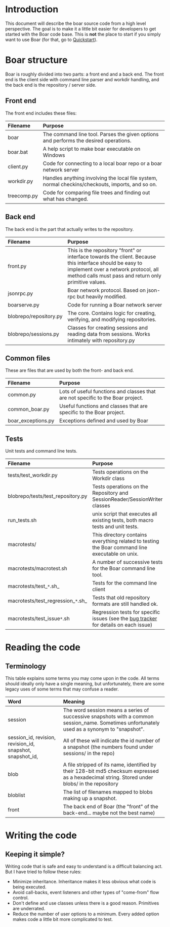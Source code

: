 

# Introduction #

This document will describe the boar source code from a high level perspective. The goal is to make it a little bit easier for developers to get started with the Boar code base. This is **not** the place to start if you simply want to use Boar (for that, go to [Quickstart](Quickstart.md)).

# Boar structure #

Boar is roughly divided into two parts: a front end and a back end. The front end is the client side with command line parser and workdir handling, and the back end is the repository / server side.

## Front end ##
The front end includes these files:

| **Filename** | **Purpose**|
|:-------------|:-----------|
|boar          |The command line tool. Parses the given options and performs the desired operations.|
|boar.bat      |A help script to make boar executable on Windows|
|client.py     | Code for connecting to a local boar repo or a boar network server|
|workdir.py    |Handles anything involving the local file system, normal checkins/checkouts, imports, and so on.|
|treecomp.py   |Code for comparing file trees and finding out what has changed.|

## Back end ##

The back end is the part that actually writes to the repository.

| **Filename** | **Purpose**|
|:-------------|:-----------|
|front.py      |This is the repository "front" or interface towards the client. Because this interface should be easy to implement over a network protocol, all method calls must pass and return only primitive values.|
|jsonrpc.py    | Boar network protocol. Based on json-rpc but heavily modified. |
|boarserve.py  | Code for running a Boar network server|
|blobrepo/repository.py|The core. Contains logic for creating, verifying, and modifying repositories.|
|blobrepo/sessions.py|Classes for creating sessions and reading data from sessions. Works intimately with repository.py |

## Common files ##

These are files that are used by both the front- and back end.

| **Filename** | **Purpose**|
|:-------------|:-----------|
|common.py     |Lots of useful functions and classes that are not specific to the Boar project.|
|common\_boar.py|Useful functions and classes that are specific to the Boar project.|
|boar\_exceptions.py|Exceptions defined and used by Boar|


## Tests ##

Unit tests and command line tests.

| **Filename** | **Purpose**|
|:-------------|:-----------|
| tests/test\_workdir.py | Tests operations on the Workdir class |
| blobrepo/tests/test\_repository.py | Tests operations on the Repository and SessionReader/SessionWriter classes |
|run\_tests.sh | unix script that executes all existing tests, both macro tests and unit tests.|
|macrotests/   | This directory contains everything related to testing the Boar command line executable on unix.|
|macrotests/macrotest.sh| A number of successive tests for the Boar command line tool. |
|macrotests/test_`*`.sh_| Tests for the command line client |
|macrotests/test\_regression_`*`.sh_| Tests that old repository formats are still handled ok. |
|macrotests/test\_issue`*`.sh| Regression tests for specific issues (see the [bug tracker](https://code.google.com/p/boar/issues/list) for details on each issue) |

# Reading the code #

## Terminology ##

This table explains some terms you may come upon in the code. All terms should ideally only have a single meaning, but unfortunately, there are some legacy uses of some terms that may confuse a reader.

| **Word** | **Meaning** |
|:---------|:------------|
| session  | The word session means a series of successive snapshots with a common session\_name. Sometimes unfortunately used as a synonym to "snapshot". |
| session\_id, revision, revision\_id, snapshot, snapshot\_id, | All of these will indicate the id number of a snapshot (the numbers found under sessions/ in the repo) |
|blob      |A file stripped of its name, identified by their 128-bit md5 checksum expressed as a hexadecimal string. Stored under blobs/ in the repository |
|bloblist  |The list of filenames mapped to blobs making up a snapshot.|
|front     |The back end of Boar (the "front" of the back-end... maybe not the best name) |

# Writing the code #

## Keeping it simple? ##

Writing code that is safe and easy to understand is a difficult balancing act. But I have tried to follow these rules:

  * Minimize inheritance. Inheritance makes it less obvious what code is being executed.
  * Avoid call-backs, event listeners and other types of "come-from" flow control.
  * Don't define and use classes unless there is a good reason. Primitives are underrated.
  * Reduce the number of user options to a minimum. Every added option makes code a little bit more complicated to test.